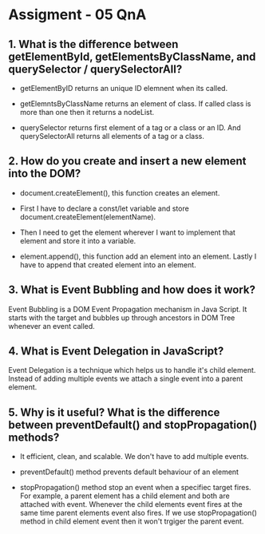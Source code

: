 # Assigment - 05 QnA

## 1. What is the difference between getElementById, getElementsByClassName, and querySelector / querySelectorAll?

- getElementByID returns an unique ID elemnent when its called.

- getElemntsByClassName returns an element of class. If called class is more
  than one then it returns a nodeList.

- querySelector returns first element of a tag or a class or an ID. And
  querySelectorAll returns all elements of a tag or a class.

## 2. How do you create and insert a new element into the DOM?

- document.createElement(), this function creates an element.

- First I have to declare a const/let variable and store
  document.createElement(elementName).

- Then I need to get the element wherever I want to implement that element and
  store it into a variable.

- element.append(), this function add an element into an element. Lastly I have
  to append that created element into an element.

## 3. What is Event Bubbling and how does it work?

Event Bubbling is a DOM Event Propagation mechanism in Java Script. It starts
with the target and bubbles up through ancestors in DOM Tree whenever an event
called.

## 4. What is Event Delegation in JavaScript?

Event Delegation is a technique which helps us to handle it's child element.
Instead of adding multiple events we attach a single event into a parent
element.

## 5. Why is it useful? What is the difference between preventDefault() and stopPropagation() methods?

- It efficient, clean, and scalable. We don't have to add multiple events.

- preventDefault() method prevents default behaviour of an element

- stopPropagation() method stop an event when a specifiec target fires. For
  example, a parent element has a child element and both are attached with
  event. Whenever the child elements event fires at the same time parent
  elements event also fires. If we use stopPropagation() method in child element
  event then it won't trgiger the parent event.
